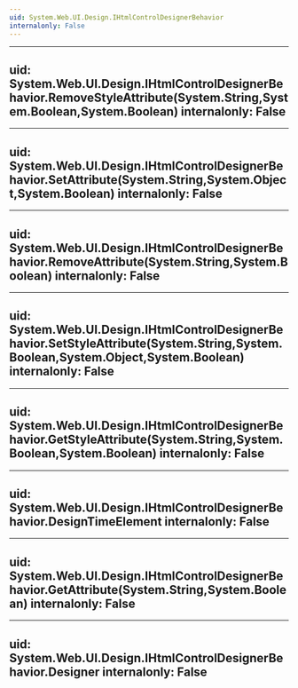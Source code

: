 ```yaml
---
uid: System.Web.UI.Design.IHtmlControlDesignerBehavior
internalonly: False
---
```


---
uid: System.Web.UI.Design.IHtmlControlDesignerBehavior.RemoveStyleAttribute(System.String,System.Boolean,System.Boolean)
internalonly: False
---

---
uid: System.Web.UI.Design.IHtmlControlDesignerBehavior.SetAttribute(System.String,System.Object,System.Boolean)
internalonly: False
---

---
uid: System.Web.UI.Design.IHtmlControlDesignerBehavior.RemoveAttribute(System.String,System.Boolean)
internalonly: False
---

---
uid: System.Web.UI.Design.IHtmlControlDesignerBehavior.SetStyleAttribute(System.String,System.Boolean,System.Object,System.Boolean)
internalonly: False
---

---
uid: System.Web.UI.Design.IHtmlControlDesignerBehavior.GetStyleAttribute(System.String,System.Boolean,System.Boolean)
internalonly: False
---

---
uid: System.Web.UI.Design.IHtmlControlDesignerBehavior.DesignTimeElement
internalonly: False
---

---
uid: System.Web.UI.Design.IHtmlControlDesignerBehavior.GetAttribute(System.String,System.Boolean)
internalonly: False
---

---
uid: System.Web.UI.Design.IHtmlControlDesignerBehavior.Designer
internalonly: False
---
